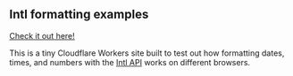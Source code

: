 ## Intl formatting examples

[Check it out here!](https://intl-formatting.jculvey.workers.dev/)

This is a tiny Cloudflare Workers site built to test out how formatting dates, times, and numbers with the [Intl API](https://developer.mozilla.org/en-US/docs/Web/JavaScript/Reference/Global_Objects/Intl) works on different browsers.
